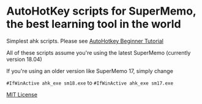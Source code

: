 # AutoHotKey scripts for SuperMemo, the best learning tool in the world

Simplest ahk scripts. Please see [AutoHotkey Beginner Tutorial](https://www.autohotkey.com/docs/Tutorial.htm)

All of these scripts assume you're using the latest SuperMemo (currently version 18.04)

If you're using an older version like SuperMemo 17, simply change

`#IfWinActive ahk_exe sm18.exe` to `#IfWinActive ahk_exe sm17.exe`

[MIT License](https://choosealicense.com/licenses/mit/)
